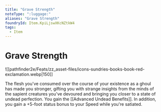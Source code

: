 ```yaml
---
title: "Grave Strength"
noteType: ":luggage:"
aliases: "Grave Strength"
foundryId: Item.KpiLjswXKcNZtkW4
tags:
  - Item
---
```


# Grave Strength
![[pathfinder2e/Feats/zz_asset-files/icons-sundries-books-book-red-exclamation.webp|150]]

The flesh you've consumed over the course of your existence as a ghoul has made you stronger, gifting you with strange insights from the minds of the sapient creatures you've devoured and bringing you closer to a state of undead perfection. You gain the [[Advanced Undead Benefits]]. In addition, you gain a +5-foot status bonus to your Speed while you're satiated.
